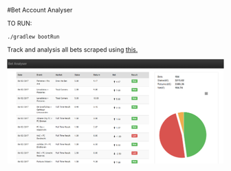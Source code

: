 #Bet Account Analyser

TO RUN:
```
./gradlew bootRun
```

Track and analysis all bets scraped using [this.](https://github.com/diggs1711/bet365-bet-history-web-scraper)

![Alt text](/Capture.PNG?raw=true "Optional Title")

